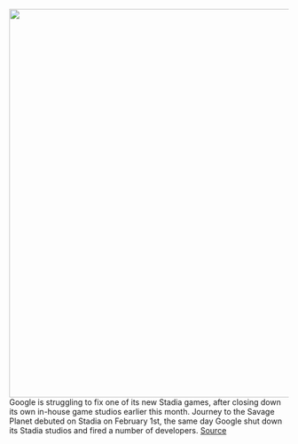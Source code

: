 <img src='https://cdn.vox-cdn.com/thumbor/xjy103sMnI7gxqnB7NpZQH7l_3c=/0x0:2040x1360/1200x800/filters:focal(848x585:1174x911)/cdn.vox-cdn.com/uploads/chorus_image/image/68860609/akrales_191113_3779_0319.5.jpg' width='700px' /><br/>
Google is struggling to fix one of its new Stadia games, after closing down its own in-house game studios earlier this month. Journey to the Savage Planet debuted on Stadia on February 1st, the same day Google shut down its Stadia studios and fired a number of developers.
<a href='https://www.theverge.com/2021/2/23/22296856/google-stadia-journey-to-the-savage-planet-bug-issues-studio-closure'> Source <a/>